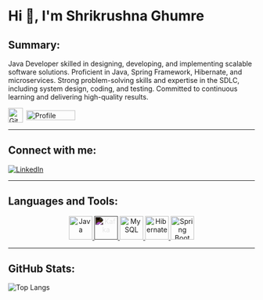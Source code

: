# Hi 👋, I'm Shrikrushna Ghumre

## Summary:

Java Developer skilled in designing, developing, and implementing scalable software solutions.
Proficient in Java, Spring Framework, Hibernate, and microservices. Strong problem-solving
skills and expertise in the SDLC, including system design, coding, and testing.
Committed to continuous learning and delivering high-quality results.

<p align="left" style="display: flex; align-items: center; gap: 7px;">
    <a href="https://github.com/CodeNinja0101" target="_blank" rel="noreferrer" style="display: flex; align-items: center;">
        <img src="https://img.icons8.com/color/48/000000/github.png" alt="GitHub" width="30" height="30" />
    </a>
    <img src="https://komarev.com/ghpvc/?username=CodeNinja0101&label=Profile%20views&color=0e75b6&style=flat" alt="Profile views" width="100" height="20" />
</p>


---

## Connect with me:

[![LinkedIn](https://img.shields.io/badge/LinkedIn-0A66C2?style=flat-square&logo=linkedin&logoColor=white)](https://www.linkedin.com/in/shrikrushna-ghumre-8a2328197/)

---

## Languages and Tools:

<p align="center">
    <a href="https://www.java.com/" target="_blank" rel="noreferrer">
        <img src="https://cdn.jsdelivr.net/gh/devicons/devicon@latest/icons/java/java-original.svg" alt="Java" width="48" height="48" />
    </a>
    <a href="https://kafka.apache.org/" target="_blank" rel="noreferrer">
        <img src="https://cdn.jsdelivr.net/gh/devicons/devicon@latest/icons/apachekafka/apachekafka-original-wordmark.svg" alt="Kafka" width="48" height="48" style="filter:invert(1);" />
    </a>
    <a href="https://www.mysql.com/" target="_blank" rel="noreferrer">
        <img src="https://cdn.jsdelivr.net/gh/devicons/devicon@latest/icons/mysql/mysql-original.svg" alt="MySQL" width="48" height="48" />
    </a>
    <a href="https://hibernate.org/" target="_blank" rel="noreferrer">
        <img src="https://cdn.jsdelivr.net/gh/devicons/devicon@latest/icons/hibernate/hibernate-original-wordmark.svg" alt="Hibernate" width="48" height="48" />
    </a>
    <a href="https://spring.io/" target="_blank" rel="noreferrer">
        <img src="https://www.vectorlogo.zone/logos/springio/springio-icon.svg" alt="Spring Boot" width="48" height="48" />
    </a>
</p>

---

## GitHub Stats:

![Top Langs](https://github-readme-stats.vercel.app/api/top-langs/?username=CodeNinja0101&layout=compact)

